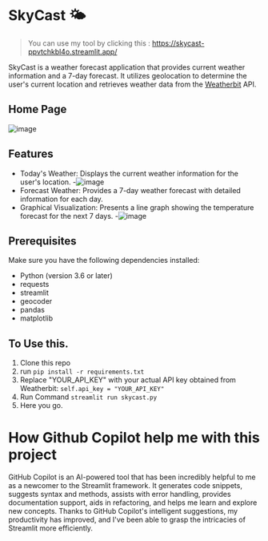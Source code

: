 # SkyCast 🌤️

> You can use my tool by clicking this : https://skycast-ppvtchkbl4o.streamlit.app/

SkyCast is a weather forecast application that provides current weather information and a 7-day forecast. It utilizes geolocation to determine the user's current location and retrieves weather data from the [Weatherbit](https://www.weatherbit.io/) API.

## Home Page
![image](https://github.com/Fastest-Coder-First/SkyCast/assets/54232149/86863e10-27e5-4845-a669-6bc70caedc74)

## Features
- Today's Weather: Displays the current weather information for the user's location.
-![image](https://github.com/Fastest-Coder-First/SkyCast/assets/54232149/73dbd83c-08fa-438c-8ecb-c25804f8df66)
- Forecast Weather: Provides a 7-day weather forecast with detailed information for each day.
- Graphical Visualization: Presents a line graph showing the temperature forecast for the next 7 days.
-![image](https://github.com/Fastest-Coder-First/SkyCast/assets/54232149/0ffa54cf-ea09-453f-aba2-2d7c157aa40f)


## Prerequisites

Make sure you have the following dependencies installed:

- Python (version 3.6 or later)
- requests
- streamlit
- geocoder
- pandas
- matplotlib

## To Use this.
1. Clone this repo
2. run `pip install -r requirements.txt`
3. Replace "YOUR_API_KEY" with your actual API key obtained from Weatherbit:
`self.api_key = "YOUR_API_KEY"`
4. Run Command
   `streamlit run skycast.py`
5. Here you go.

# How Github Copilot help me with this project

GitHub Copilot is an AI-powered tool that has been incredibly helpful to me as a newcomer to the Streamlit framework. It generates code snippets, suggests syntax and methods, assists with error handling, provides documentation support, aids in refactoring, and helps me learn and explore new concepts. Thanks to GitHub Copilot's intelligent suggestions, my productivity has improved, and I've been able to grasp the intricacies of Streamlit more efficiently.

